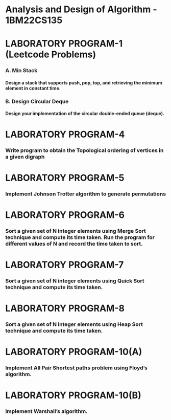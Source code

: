 # Analysis and Design of Algorithm - 1BM22CS135
<h1>LABORATORY PROGRAM-1 (Leetcode Problems)</h1>
<h3>A. Min Stack</h3>
<h4>Design a stack that supports push, pop, top, and retrieving the minimum element in constant time.</h4>
<h3>B. Design Circular Deque</h3>
<h4>Design your implementation of the circular double-ended queue (deque).</h4>
<h1>LABORATORY PROGRAM-4</h1>
<h3>Write program to obtain the Topological ordering of vertices in a given digraph</h3>
<h1>LABORATORY PROGRAM-5</h1>
<h3>Implement Johnson Trotter algorithm to generate permutations</h3>
<h1>LABORATORY PROGRAM-6</h1>
<h3>Sort a given set of N integer elements using Merge Sort technique and
compute its time taken. Run the program for different values of N and record
the time taken to sort.</h3>
<h1>LABORATORY PROGRAM-7</h1>
<h3>Sort a given set of N integer elements using Quick Sort technique and compute its time taken.</h3>
<h1>LABORATORY PROGRAM-8</h1>
<h3>Sort a given set of N integer elements using Heap Sort technique and compute its time taken.</h3>
<h1>LABORATORY PROGRAM-10(A)</h1>
<h3>Implement All Pair Shortest paths problem using Floyd’s algorithm.</h3>
<h1>LABORATORY PROGRAM-10(B)</h1>
<h3>Implement Warshall’s algorithm.</h3>
